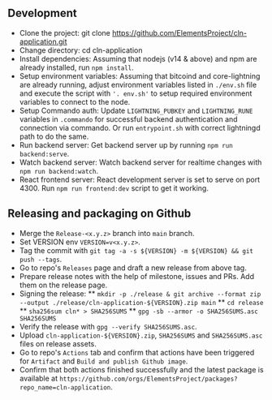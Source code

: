 Development
-----------
* Clone the project: git clone https://github.com/ElementsProject/cln-application.git
* Change directory: cd cln-application
* Install dependencies: Assuming that nodejs (v14 & above) and npm are already installed, run `npm install`.
* Setup environment variables: Assuming that bitcoind and core-lightning are already running, adjust environment variables listed in `./env.sh` file and execute the script with `'. env.sh'` to setup required environment variables to connect to the node.
* Setup Commando auth: Update `LIGHTNING_PUBKEY` and `LIGHTNING_RUNE` variables in `.commando` for successful backend authentication and connection via commando. Or run `entrypoint.sh` with correct lightningd path to do the same.
* Run backend server: Get backend server up by running `npm run backend:serve`.
* Watch backend server: Watch backend server for realtime changes with `npm run backend:watch`.
* React frontend server: React development server is set to serve on port 4300. Run `npm run frontend:dev` script to get it working.


Releasing and packaging on Github
----------------------------------
* Merge the `Release-<x.y.z>` branch into `main` branch.
* Set VERSION env `VERSION=v<x.y.z>`.
* Tag the commit with `git tag -a -s ${VERSION} -m ${VERSION} && git push --tags`.
* Go to repo's `Releases` page and draft a new release from above tag.
* Prepare release notes with the help of milestone, issues and PRs. Add them on the release page.
* Signing the release:
	** `mkdir -p ./release & git archive --format zip --output ./release/cln-application-${VERSION}.zip main`
	** `cd release`
	** `sha256sum cln* > SHA256SUMS`
	** `gpg -sb --armor -o SHA256SUMS.asc SHA256SUMS`
* Verify the release with `gpg --verify SHA256SUMS.asc`.
* Upload `cln-application-${VERSION}.zip`, `SHA256SUMS` and `SHA256SUMS.asc` files on release assets.
* Go to repo's `Actions` tab and confirm that actions have been triggered for `Artifact` and `Build and publish Github image`.
* Confirm that both actions finished successfully and the latest package is available at `https://github.com/orgs/ElementsProject/packages?repo_name=cln-application`.
